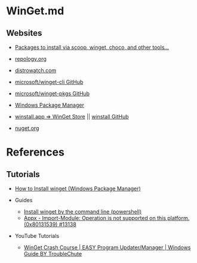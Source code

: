 # WinGet.md

## Websites

* [Packages to install via scoop, winget, choco, and other tools...](https://gist.github.com/mikepruett3/7ca6518051383ee14f9cf8ae63ba18a7)
* [repology.org](https://repology.org/)
* [distrowatch.com](https://distrowatch.com/)

* [microsoft/winget-cli GitHub](https://github.com/microsoft/winget-cli)
* [microsoft/winget-pkgs GitHub](https://github.com/microsoft/winget-pkgs)
* [Windows Package Manager](https://learn.microsoft.com/en-us/windows/package-manager/)
* [winstall.app => WinGet Store](https://winstall.app/) || [winstall GitHub](https://github.com/omaha-consulting/winstall)
* [nuget.org](https://www.nuget.org/)

# References

## Tutorials

* [How to Install winget (Windows Package Manager)](https://phoenixnap.com/kb/install-winget)

* Guides
  * [Install winget by the command line (powershell)](https://stackoverflow.com/questions/74166150/install-winget-by-the-command-line-powershell)
  * [Appx - Import-Module: Operation is not supported on this platform. (0x80131539) #13138](https://github.com/PowerShell/PowerShell/issues/13138)

* YouTube Tutorials
  * [WinGet Crash Course | EASY Program Updater/Manager | Windows Guide BY TroubleChute](https://www.youtube.com/watch?v=zOvH-BZ0uIQ)
